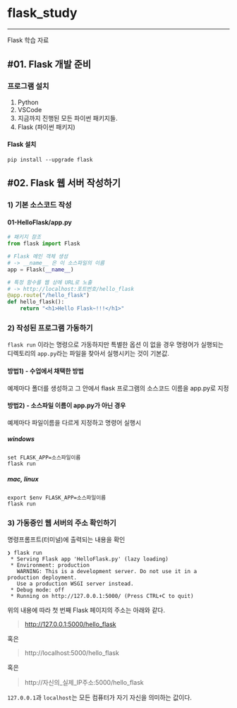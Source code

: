 # flask_study
---

Flask 학습 자료

## #01. Flask 개발 준비

### 프로그램 설치

1. Python
2. VSCode
3. 지금까지 진행된 모든 파이썬 패키지들.
4. Flask (파이썬 패키지)

#### Flask 설치
```shell
pip install --upgrade flask
```

## #02. Flask 웹 서버 작성하기

### 1) 기본 소스코드 작성

#### 01-HelloFlask/app.py
```python
# 패키지 참조
from flask import Flask

# Flask 메인 객체 생성
# -> __name__ 은 이 소스파일의 이름
app = Flask(__name__)

# 특정 함수를 웹 상에 URL로 노출
# -> http://localhost:포트번호/hello_flask
@app.route("/hello_flask")
def hello_flask():
    return "<h1>Hello Flask~!!!</h1>"
```

### 2) 작성된 프로그램 가동하기

`flask run` 이라는 명령으로 가동하지만 특별한 옵션 이 없을 경우 
명령어가 실행되는 디렉토리의 `app.py`라는 파일을 찾아서 실행시키는 것이 기본값.

#### 방법1) - 수업에서 채택한 방법

예제마다 폴더를 생성하고 그 안에서 flask 프로그램의 소스코드 이름을 app.py로 지정

#### 방법2) - 소스파일 이름이 app.py가 아닌 경우

예제마다 파일이름을 다르게 지정하고 명령어 실행시

##### windows
```shell
set FLASK_APP=소스파일이름
flask run
```

##### mac, linux
```shell
export $env FLASK_APP=소스파일이름
flask run
```

### 3) 가동중인 웹 서버의 주소 확인하기

명령프롬프트(터미널)에 출력되는 내용을 확인

```shell
❯ flask run
 * Serving Flask app 'HelloFlask.py' (lazy loading)
 * Environment: production
   WARNING: This is a development server. Do not use it in a production deployment.
   Use a production WSGI server instead.
 * Debug mode: off
 * Running on http://127.0.0.1:5000/ (Press CTRL+C to quit)
```

위의 내용에 따라 첫 번째 Flask 페이지의 주소는 아래와 같다.

> http://127.0.0.1:5000/hello_flask

혹은

> http://localhost:5000/hello_flask

혹은

> http://자신의_실제_IP주소:5000/hello_flask

`127.0.0.1`과 `localhost`는 모든 컴퓨터가 자기 자신을 의미하는 값이다.